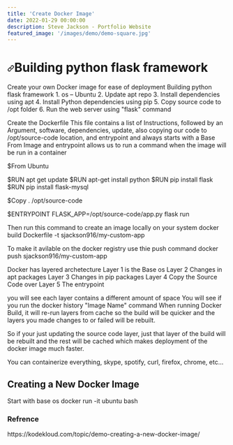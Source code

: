 ```yaml
---
title: 'Create Docker Image'
date: 2022-01-29 00:00:00
description: Steve Jackson - Portfolio Website
featured_image: '/images/demo/demo-square.jpg'
---
```

<h1>
<a id="user-content-h1" class="anchor" href="#h1" aria-hidden="true"><svg class="octicon octicon-link" viewBox="0 0 16 16" version="1.1" width="16" height="16" aria-hidden="true"><path fill-rule="evenodd" d="M7.775 3.275a.75.75 0 001.06 1.06l1.25-1.25a2 2 0 112.83 2.83l-2.5 2.5a2 2 0 01-2.83 0 .75.75 0 00-1.06 1.06 3.5 3.5 0 004.95 0l2.5-2.5a3.5 3.5 0 00-4.95-4.95l-1.25 1.25zm-4.69 9.64a2 2 0 010-2.83l2.5-2.5a2 2 0 012.83 0 .75.75 0 001.06-1.06 3.5 3.5 0 00-4.95 0l-2.5 2.5a3.5 3.5 0 004.95 4.95l1.25-1.25a.75.75 0 00-1.06-1.06l-1.25 1.25a2 2 0 01-2.83 0z"></path></svg></a>Building python flask framework</h1>
Create your own Docker image for ease of deployment
Building python flask framework
1. os – Ubuntu
2. Update apt repo
3. Install dependencies using apt
4. Install Python dependencies using pip
5. Copy source code to /opt folder
6. Run the web server using "flask" command

Create the Dockerfile
This file contains a list of Instructions, followed by an Argument, software, dependencies, update, also copying our code to /opt/source-code location, and entrypoint and always starts with a Base From Image and entrypoint allows us to run a command when the image will be run in a container

$From Ubuntu

$RUN apt get update
$RUN apt-get install python
$RUN pip install flask
$RUN pip install flask-mysql

$Copy . /opt/source-code

$ENTRYPOINT FLASK_APP=/opt/source-code/app.py flask run



Then run this command to create an image locally on your system
docker build Dockerfile -t sjackson916/my-custom-app

To make it avilable on the docker registry use thie push command
docker push sjackson916/my-custom-app

Docker has layered archetecture
Layer 1 is the Base os
Layer 2 Changes in apt packages
Layer 3 Changes in pip packages
Layer 4 Copy the Source Code over
Layer 5 The entrypoint

you will see each layer contains a different amount of space
You will see if you run the docker history "Image Name" command
When running Docker Build, it will re-run layers from cache so the build will be quicker and the layers you made changes to or failed will be rebuilt.

So if your just updating the source code layer, just that layer of the build will be rebuilt and the rest will be cached which makes deployment of the docker image much faster.

You can containerize everything, skype, spotify, curl, firefox, chrome, etc...

<h2>Creating a New Docker Image
</h2>
Start with base os
docker run -it ubuntu bash 


<h3>Refrence
</h3>
https://kodekloud.com/topic/demo-creating-a-new-docker-image/
